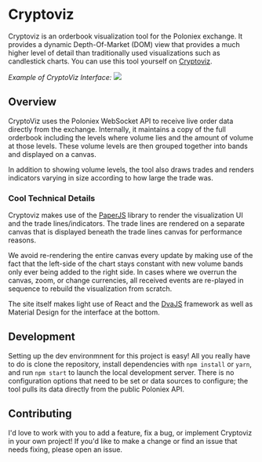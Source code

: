 # Cryptoviz

Cryptoviz is an orderbook visualization tool for the Poloniex exchange.  It provides a dynamic Depth-Of-Market (DOM) view that provides a much higher level of detail than traditionally used visualizations such as candlestick charts.  You can use this tool yourself on [Cryptoviz](https://cryptoviz.net/).

*Example of CryptoViz Interface:*
![](https://ameo.link/u/4do.png)

## Overview

CryptoViz uses the Poloniex WebSocket API to receive live order data directly from the exchange.  Internally, it maintains a copy of the full orderbook including the levels where volume lies and the amount of volume at those levels.  These volume levels are then grouped together into bands and displayed on a canvas.

In addition to showing volume levels, the tool also draws trades and renders indicators varying in size according to how large the trade was.

### Cool Technical Details
Cryptoviz makes use of the [PaperJS](http://paperjs.org/) library to render the visualization UI and the trade lines/indicators.  The trade lines are rendered on a separate canvas that is displayed beneath the trade lines canvas for performance reasons.

We avoid re-rendering the entire canvas every update by making use of the fact that the left-side of the chart stays constant with new volume bands only ever being added to the right side.  In cases where we overrun the canvas, zoom, or change currencies, all received events are re-played in sequence to rebuild the visualization from scratch.

The site itself makes light use of React and the [DvaJS](https://github.com/dvajs/dva) framework as well as Material Design for the interface at the bottom.

## Development
Setting up the dev environmnent for this project is easy!  All you really have to do is clone the repository, install dependencies with `npm install` or `yarn`, and run `npm start` to launch the local development server.  There is no configuration options that need to be set or data sources to configure; the tool pulls its data directly from the public Poloniex API.

## Contributing
I'd love to work with you to add a feature, fix a bug, or implement Cryptoviz in your own project!  If you'd like to make a change or find an issue that needs fixing, please open an issue.